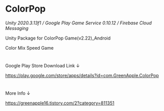 # ColorPop
*Unity 2020.3.13f1 / Google Play Game Service 0.10.12 / Firebase Cloud Messaging*

Unity Package for ColorPop Game(v2.22)_Android


Color Mix Speed Game
#
Google Play Store Download Link ↓

https://play.google.com/store/apps/details?id=com.GreenApple.ColorPop
#
More Info ↓

https://greenapple16.tistory.com/2?category=811351

